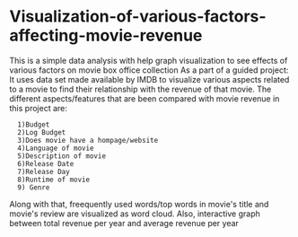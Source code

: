 # Visualization-of-various-factors-affecting-movie-revenue
This is a simple data analysis with help graph visualization to see effects of various factors on movie box office collection
 As a part of a guided project: It uses data set made available by IMDB to visualize various aspects related to a movie to find their relationship with the revenue of that movie.
 The different aspects/features that are been compared with movie revenue in this project are:
  
      1)Budget
      2)Log Budget
      3)Does movie have a hompage/website
      4)Language of movie
      5)Description of movie
      6)Release Date
      7)Release Day
      8)Runtime of movie
      9) Genre

Along with that, freequently used words/top words in movie's title and movie's review are visualized as word cloud. Also, interactive graph between total revenue per year and average revenue per year
      
